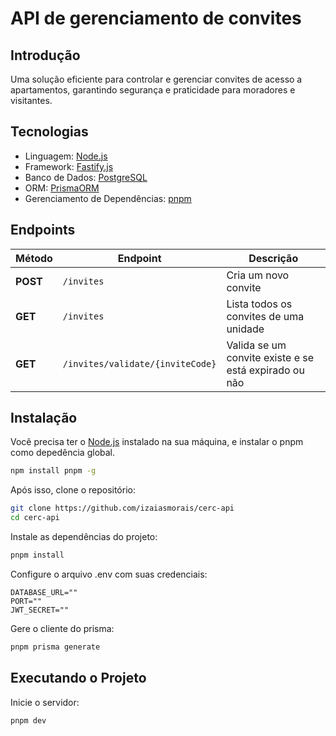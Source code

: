# API de gerenciamento de convites

## Introdução

Uma solução eficiente para controlar e gerenciar convites de acesso a apartamentos, garantindo segurança e praticidade para moradores e visitantes.

## Tecnologias

- Linguagem: [Node.js](https://nodejs.org)
- Framework: [Fastify.js](https://www.fastify.io)
- Banco de Dados: [PostgreSQL](https://www.postgresql.org)
- ORM: [PrismaORM](https://www.prisma.io)
- Gerenciamento de Dependências: [pnpm](https://pnpm.io)

## Endpoints

| Método   | Endpoint                         | Descrição                                             |
| -------- | -------------------------------- | ----------------------------------------------------- |
| **POST** | `/invites`                       | Cria um novo convite                                  |
| **GET**  | `/invites`                       | Lista todos os convites de uma unidade                |
| **GET**  | `/invites/validate/{inviteCode}` | Valida se um convite existe e se está expirado ou não |

## Instalação

Você precisa ter o [Node.js](https://nodejs.org/) instalado na sua máquina, e instalar o pnpm como depedência global.
```bash
npm install pnpm -g
```

Após isso, clone o repositório:
```bash
git clone https://github.com/izaiasmorais/cerc-api
cd cerc-api
```

Instale as dependências do projeto:

```bash
pnpm install
```

Configure o arquivo .env com suas credenciais:

```env
DATABASE_URL=""
PORT=""
JWT_SECRET=""
```

Gere o cliente do prisma:

```bash
pnpm prisma generate
```

## Executando o Projeto

Inicie o servidor:

```bash
pnpm dev
```
